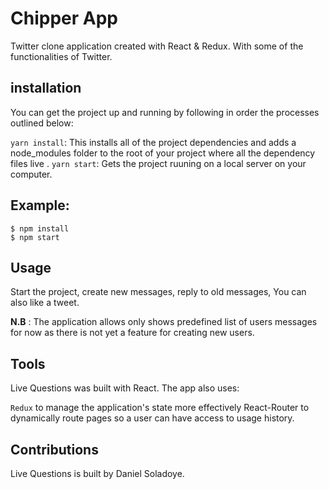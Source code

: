 # Chipper App
Twitter clone application created with React & Redux. With some of the functionalities of Twitter.

## installation
You can get the project up and running by following in order the processes outlined below:

`yarn install`: This installs all of the project dependencies and adds a node_modules folder to the root of your project where all the dependency files live .
`yarn start`: Gets the project ruuning on a local server on your computer.

## Example:
```
$ npm install
$ npm start
```

## Usage
Start the project, create new messages, reply to old messages, You can also like a tweet. 

**N.B** : The application allows only shows predefined list of users messages for now as there is not yet a feature for creating new users.

## Tools
Live Questions was built with React. The app also uses:

`Redux` to manage the application's state more effectively React-Router to dynamically route pages so a user can have access to usage history.

## Contributions
Live Questions is built by Daniel Soladoye.

